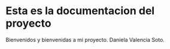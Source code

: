 # Esta es la documentacion del proyecto
Bienvenidos y bienvenidas a mi proyecto.
Daniela Valencia Soto.
